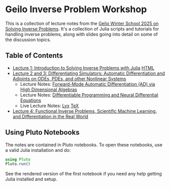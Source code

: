 # Geilo Inverse Problem Workshop

This is a collection of lecture notes from the [Gelio Winter School 2025 on Solving Inverse Problems](https://www.sintef.no/projectweb/geilowinterschool/2025-inverse-problems/). It's a collection of Julia scripts and tutorials for handling inverse problems, along with slides going into detail on some of the discussion topics.

## Table of Contents

* [Lecture 1: Introduction to Solving Inverse Problems with Julia](https://github.com/SciML/GeiloInverseProblemWorkshop/blob/main/Lecture1_Solving_Inverse_Problems_in_Julia.jl) [HTML](https://sciml.github.io/GeiloInverseProblemWorkshop/Lecture1_Solving_Inverse_Problems_in_Julia)
* [Lecture 2 and 3: Differentiating Simulators: Automatic Differentiation and Adjoints on ODEs, PDEs, and other Nonlinear Systems]()
    * Lecture Notes: [Forward-Mode Automatic Differentiation (AD) via High Dimensional Algebras](https://book.sciml.ai/notes/08-Forward-Mode_Automatic_Differentiation_(AD)_via_High_Dimensional_Algebras/)
    * Lecture Notes: [Differentiable Programming and Neural Differential Equations](https://book.sciml.ai/notes/11-Differentiable_Programming_and_Neural_Differential_Equations/)
    * Live Lecture Notes: [Lyx]() [TeX]()
* [Lecture 4: Functional Inverse Problems, Scientific Machine Learning, and Differentiation in the Real World](https://docs.google.com/presentation/d/1Ksdyp_Cs5fzCk3re4I1thFrWcH1fxSYBT2MxET4xtpo/edit?usp=sharing)

## Using Pluto Notebooks

The notes are contained in Pluto notebooks. To open these notebooks, use a valid Julia installation and do:

```julia
using Pluto
Pluto.run()
```

See the rendered version of the first notebook if you need any help getting Julia installed and setup.